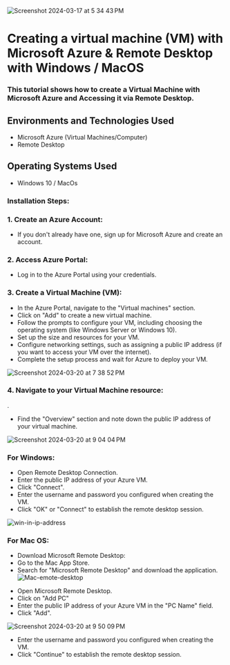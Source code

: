 ![Screenshot 2024-03-17 at 5 34 43 PM](https://github.com/G-Code6/Remote-desktop/assets/163748328/784cca91-2068-425f-9757-3ec562747d0c)

</p>

<h1> Creating a virtual machine (VM) with Microsoft Azure
& Remote Desktop with Windows / MacOS</h1>

<h3> This tutorial shows how to create a Virtual Machine with Microsoft Azure and Accessing it via Remote Desktop.<h3>

<h2>Environments and Technologies Used</h2>

- Microsoft Azure (Virtual Machines/Computer)
- Remote Desktop


<h2>Operating Systems Used </h2>

- Windows 10 / MacOs </b> 



<h3>Installation Steps:<h3>


<h3>1. Create an Azure Account:</h3> 

- If you don't already have one, sign up for Microsoft Azure and create an account.


<h3>2. Access Azure Portal: </h3>

- Log in to the Azure Portal using your credentials.

<h3>3. Create a Virtual Machine (VM):</h3>

- In the Azure Portal, navigate to the "Virtual machines" section.
- Click on "Add" to create a new virtual machine.
- Follow the prompts to configure your VM, including choosing the operating system (like Windows Server or Windows 10).
- Set up the size and resources for your VM.
- Configure networking settings, such as assigning a public IP address (if you want to access your VM over the internet).
- Complete the setup process and wait for Azure to deploy your VM.




![Screenshot 2024-03-20 at 7 38 52 PM](https://github.com/G-Code6/Remote-desktop/assets/163748328/b5d0d31c-d44a-4ff7-b6ff-cc531ae8de55)

</p>

<h3>4. Navigate to your Virtual Machine resource:</h3>. 

- Find the "Overview" section and note down the public IP address of your virtual machine.

![Screenshot 2024-03-20 at 9 04 04 PM](https://github.com/G-Code6/Remote-desktop/assets/163748328/35f5d887-b91b-4940-a4f0-7581c96cdbb7)

</p>

<h3>For Windows:</h3>

- Open Remote Desktop Connection.
- Enter the public IP address of your Azure VM.
- Click "Connect".
- Enter the username and password you configured when creating the VM.
- Click "OK" or "Connect" to establish the remote desktop session. 



![win-in-ip-address](https://github.com/G-Code6/Remote-desktop/assets/163748328/27cafef9-f733-4599-be86-838d74bbdcfa)

</p>
<p>
<h3>For Mac OS:</h3>

- Download Microsoft Remote Desktop:
- Go to the Mac App Store.
- Search for "Microsoft Remote Desktop" and download the application.
![Mac-emote-desktop](https://github.com/G-Code6/Remote-desktop/assets/163748328/808a4ad8-86e8-4fb4-b8be-e7b406b1898c)



</p>

- Open Microsoft Remote Desktop.
- Click on "Add PC"
- Enter the public IP address of your Azure VM in the "PC Name" field.
- Click "Add".

![Screenshot 2024-03-20 at 9 50 09 PM](https://github.com/G-Code6/Remote-desktop/assets/163748328/9e82c7ab-37b4-454d-b1ec-440ca2ff42e2)

- Enter the username and password you configured when creating the VM.
- Click "Continue" to establish the remote desktop session.




 

